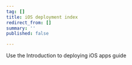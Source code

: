 ```yaml
---
tag: []
title: iOS deployment index
redirect_from: []
summary: ''
published: false

---
```

Use the Introduction to deploying iOS apps guide 